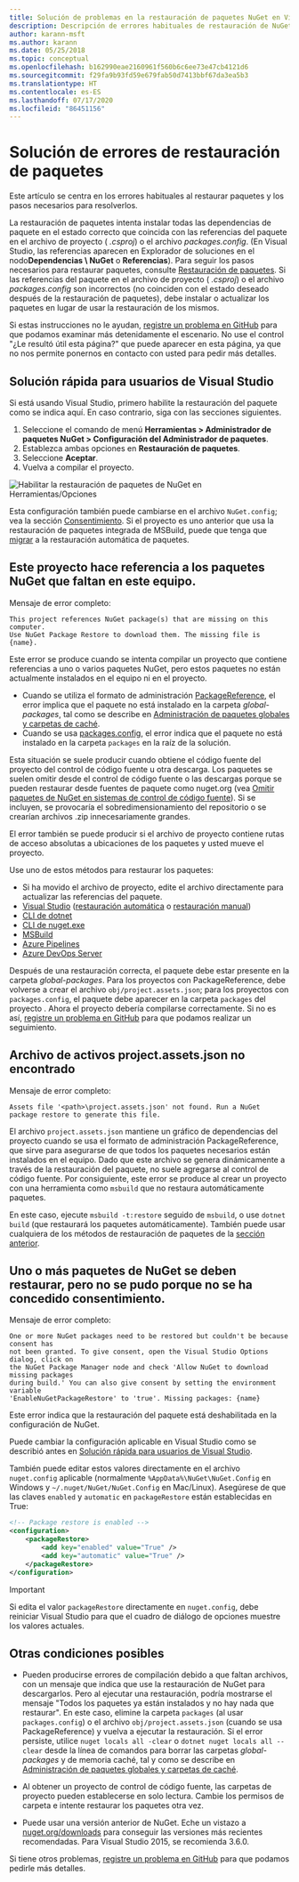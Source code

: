 ```yaml
---
title: Solución de problemas en la restauración de paquetes NuGet en Visual Studio
description: Descripción de errores habituales de restauración de NuGet en Visual Studio y cómo solucionarlos.
author: karann-msft
ms.author: karann
ms.date: 05/25/2018
ms.topic: conceptual
ms.openlocfilehash: b162990eae2160961f560b6c6ee73e47cb4121d6
ms.sourcegitcommit: f29fa9b93fd59e679fab50d7413bbf67da3ea5b3
ms.translationtype: HT
ms.contentlocale: es-ES
ms.lasthandoff: 07/17/2020
ms.locfileid: "86451156"
---
```

# <a name="troubleshooting-package-restore-errors"></a>Solución de errores de restauración de paquetes

Este artículo se centra en los errores habituales al restaurar paquetes y los pasos necesarios para resolverlos. 

La restauración de paquetes intenta instalar todas las dependencias de paquete en el estado correcto que coincida con las referencias del paquete en el archivo de proyecto ( *.csproj*) o el archivo *packages.config*. (En Visual Studio, las referencias aparecen en Explorador de soluciones en el nodo**Dependencias \ NuGet** o **Referencias**). Para seguir los pasos necesarios para restaurar paquetes, consulte [Restauración de paquetes](../consume-packages/package-restore.md#restore-packages). Si las referencias del paquete en el archivo de proyecto ( *.csproj*) o el archivo *packages.config* son incorrectos (no coinciden con el estado deseado después de la restauración de paquetes), debe instalar o actualizar los paquetes en lugar de usar la restauración de los mismos.

Si estas instrucciones no le ayudan, [registre un problema en GitHub](https://github.com/NuGet/docs.microsoft.com-nuget/issues) para que podamos examinar más detenidamente el escenario. No use el control "¿Le resultó útil esta página?" que puede aparecer en esta página, ya que no nos permite ponernos en contacto con usted para pedir más detalles.

## <a name="quick-solution-for-visual-studio-users"></a>Solución rápida para usuarios de Visual Studio

Si está usando Visual Studio, primero habilite la restauración del paquete como se indica aquí. En caso contrario, siga con las secciones siguientes.

1. Seleccione el comando de menú **Herramientas > Administrador de paquetes NuGet > Configuración del Administrador de paquetes**.
1. Establezca ambas opciones en **Restauración de paquetes**.
1. Seleccione **Aceptar**.
1. Vuelva a compilar el proyecto.

![Habilitar la restauración de paquetes de NuGet en Herramientas/Opciones](../consume-packages/media/restore-01-autorestoreoptions.png)

Esta configuración también puede cambiarse en el archivo `NuGet.config`; vea la sección [Consentimiento](#consent). Si el proyecto es uno anterior que usa la restauración de paquetes integrada de MSBuild, puede que tenga que [migrar](package-restore.md#migrate-to-automatic-package-restore-visual-studio) a la restauración automática de paquetes.

<a name="missing"></a>

## <a name="this-project-references-nuget-packages-that-are-missing-on-this-computer"></a>Este proyecto hace referencia a los paquetes NuGet que faltan en este equipo.

Mensaje de error completo:

```output
This project references NuGet package(s) that are missing on this computer.
Use NuGet Package Restore to download them. The missing file is {name}.
```

Este error se produce cuando se intenta compilar un proyecto que contiene referencias a uno o varios paquetes NuGet, pero estos paquetes no están actualmente instalados en el equipo ni en el proyecto.

- Cuando se utiliza el formato de administración [PackageReference](package-references-in-project-files.md), el error implica que el paquete no está instalado en la carpeta *global-packages*, tal como se describe en [Administración de paquetes globales y carpetas de caché](managing-the-global-packages-and-cache-folders.md).
- Cuando se usa [packages.config](../reference/packages-config.md), el error indica que el paquete no está instalado en la carpeta `packages` en la raíz de la solución.

Esta situación se suele producir cuando obtiene el código fuente del proyecto del control de código fuente u otra descarga. Los paquetes se suelen omitir desde el control de código fuente o las descargas porque se pueden restaurar desde fuentes de paquete como nuget.org (vea [Omitir paquetes de NuGet en sistemas de control de código fuente](Packages-and-Source-Control.md)). Si se incluyen, se provocaría el sobredimensionamiento del repositorio o se crearían archivos .zip innecesariamente grandes.

El error también se puede producir si el archivo de proyecto contiene rutas de acceso absolutas a ubicaciones de los paquetes y usted mueve el proyecto.

Use uno de estos métodos para restaurar los paquetes:

- Si ha movido el archivo de proyecto, edite el archivo directamente para actualizar las referencias del paquete.
- [Visual Studio](package-restore.md#restore-using-visual-studio) ([restauración automática](package-restore.md#restore-packages-automatically-using-visual-studio) o [restauración manual](package-restore.md#restore-packages-manually-using-visual-studio))
- [CLI de dotnet](package-restore.md#restore-using-the-dotnet-cli)
- [CLI de nuget.exe](package-restore.md#restore-using-the-nugetexe-cli)
- [MSBuild](package-restore.md#restore-using-msbuild)
- [Azure Pipelines](package-restore.md#restore-using-azure-pipelines)
- [Azure DevOps Server](package-restore.md#restore-using-azure-devops-server)

Después de una restauración correcta, el paquete debe estar presente en la carpeta *global-packages*. Para los proyectos con PackageReference, debe volverse a crear el archivo `obj/project.assets.json`; para los proyectos con `packages.config`, el paquete debe aparecer en la carpeta `packages` del proyecto . Ahora el proyecto debería compilarse correctamente. Si no es así, [registre un problema en GitHub](https://github.com/NuGet/docs.microsoft.com-nuget/issues) para que podamos realizar un seguimiento.

<a name="assets"></a>

## <a name="assets-file-projectassetsjson-not-found"></a>Archivo de activos project.assets.json no encontrado

Mensaje de error completo:

```output
Assets file '<path>\project.assets.json' not found. Run a NuGet package restore to generate this file.
```

El archivo `project.assets.json` mantiene un gráfico de dependencias del proyecto cuando se usa el formato de administración PackageReference, que sirve para asegurarse de que todos los paquetes necesarios están instalados en el equipo. Dado que este archivo se genera dinámicamente a través de la restauración del paquete, no suele agregarse al control de código fuente. Por consiguiente, este error se produce al crear un proyecto con una herramienta como `msbuild` que no restaura automáticamente paquetes.

En este caso, ejecute `msbuild -t:restore` seguido de `msbuild`, o use `dotnet build` (que restaurará los paquetes automáticamente). También puede usar cualquiera de los métodos de restauración de paquetes de la [sección anterior](#missing).

<a name="consent"></a>

## <a name="one-or-more-nuget-packages-need-to-be-restored-but-couldnt-be-because-consent-has-not-been-granted"></a>Uno o más paquetes de NuGet se deben restaurar, pero no se pudo porque no se ha concedido consentimiento.

Mensaje de error completo:

```output
One or more NuGet packages need to be restored but couldn't be because consent has
not been granted. To give consent, open the Visual Studio Options dialog, click on
the NuGet Package Manager node and check 'Allow NuGet to download missing packages
during build.' You can also give consent by setting the environment variable
'EnableNuGetPackageRestore' to 'true'. Missing packages: {name}
```

Este error indica que la restauración del paquete está deshabilitada en la configuración de NuGet.

Puede cambiar la configuración aplicable en Visual Studio como se describió antes en [Solución rápida para usuarios de Visual Studio](#quick-solution-for-visual-studio-users).

También puede editar estos valores directamente en el archivo `nuget.config` aplicable (normalmente `%AppData%\NuGet\NuGet.Config` en Windows y `~/.nuget/NuGet/NuGet.Config` en Mac/Linux). Asegúrese de que las claves `enabled` y `automatic` en `packageRestore` están establecidas en True:

```xml
<!-- Package restore is enabled -->
<configuration>
    <packageRestore>
        <add key="enabled" value="True" />
        <add key="automatic" value="True" />
    </packageRestore>
</configuration>
```

> [!Important]
> Si edita el valor `packageRestore` directamente en `nuget.config`, debe reiniciar Visual Studio para que el cuadro de diálogo de opciones muestre los valores actuales.

## <a name="other-potential-conditions"></a>Otras condiciones posibles

- Pueden producirse errores de compilación debido a que faltan archivos, con un mensaje que indica que use la restauración de NuGet para descargarlos. Pero al ejecutar una restauración, podría mostrarse el mensaje "Todos los paquetes ya están instalados y no hay nada que restaurar". En este caso, elimine la carpeta `packages` (al usar `packages.config`) o el archivo `obj/project.assets.json` (cuando se usa PackageReference) y vuelva a ejecutar la restauración. Si el error persiste, utilice `nuget locals all -clear` o `dotnet nuget locals all --clear` desde la línea de comandos para borrar las carpetas *global-packages* y de memoria caché, tal y como se describe en [Administración de paquetes globales y carpetas de caché](managing-the-global-packages-and-cache-folders.md).

- Al obtener un proyecto de control de código fuente, las carpetas de proyecto pueden establecerse en solo lectura. Cambie los permisos de carpeta e intente restaurar los paquetes otra vez.

- Puede usar una versión anterior de NuGet. Eche un vistazo a [nuget.org/downloads](https://www.nuget.org/downloads) para conseguir las versiones más recientes recomendadas. Para Visual Studio 2015, se recomienda 3.6.0.

Si tiene otros problemas, [registre un problema en GitHub](https://github.com/NuGet/docs.microsoft.com-nuget/issues) para que podamos pedirle más detalles.
